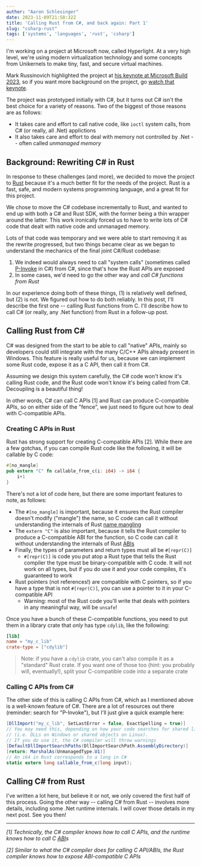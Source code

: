 ```yaml
---
author: "Aaron Schlesinger"
date: 2023-11-09T21:58:32Z
title: 'Calling Rust from C#, and back again: Part 1'
slug: "csharp-rust"
tags: ['systems', 'languages', 'rust', 'csharp']
---
```


I'm working on a project at Microsoft now, called Hyperlight. At a very high level, we're using modern virtualization technology and some concepts from Unikernels to make tiny, fast, and secure virtual machines.

Mark Russinovich highlighted the project at [his keynote at Microsoft Build 2023](https://www.youtube.com/watch?v=Tz2SOjKZwVA), so if you want more background on the project, go [watch that keynote](https://www.youtube.com/watch?v=Tz2SOjKZwVA).

The project was prototyped initially with C#, but it turns out C# isn't the best choice for a variety of reasons. Two of the biggest of those reasons are as follows:

- It takes care and effort to call native code, like `ioctl` system calls, from C# (or really, all .Net) applictions
- It also takes care and effort to deal with memory not controlled by .Net -- often called _unmanaged memory_

## Background: Rewriting C# in Rust

In response to these challenges (and more), we decided to move the project to [Rust](https://rust-lang.org) because it's a much better fit for the needs of the project. Rust is a fast, safe, and modern systems programming language, and a great fit for this project.

We chose to move the C# codebase incrementally to Rust, and wanted to end up with both a C# and Rust SDK, with the former being a thin wrapper around the latter. This work ironically forced us to have to write lots of C# code that dealt with native code and unmanaged memory.

Lots of that code was temporary and we were able to start removing it as the rewrite progressed, but two things became clear as we began to understand the mechanics of the final joint C#/Rust codebase:

1. We indeed would always need to call "system calls" (sometimes called [P-Invoke](https://learn.microsoft.com/en-us/dotnet/standard/native-interop/pinvoke) in C#) from C#, since that's how the Rust APIs are exposed
2. In some cases, we'd need to go the other way and _call C# functions from Rust_

In our experience doing both of these things, (1) is relatively well defined, but (2) is not. We figured out how to do both reliably. In this post, I'll describe the first one -- calling Rust functions from C. I'll describe how to call C# (or really, any .Net function) from Rust in a follow-up post.

## Calling Rust from C#

C# was designed from the start to be able to call "native" APIs, mainly so developers could still integrate with the many C/C++ APIs already present in Windows. This feature is really useful for us, because we can implement some Rust code, expose it as a C API, then call it from C#.

Assuming we design this system carefully, the C# code won't know it's calling Rust code, and the Rust code won't know it's being called from C#. Decoupling is a beautiful thing!

In other words, C# can call C APIs [1] and Rust can produce C-compatible APIs, so on either side of the "fence", we just need to figure out how to deal with C-compatible APIs.

### Creating C APIs in Rust

Rust has strong support for creating C-compatible APIs [2]. While there are a few gotchas, if you can compile Rust code like the following, it will be callable by C code:

```rust
#[no_mangle]
pub extern "C" fn callable_from_c(i: i64) -> i64 {
    i+1
}
```

There's not a lot of code here, but there are some important features to note, as follows:

- The `#[no_mangle]` is important, because it ensures the Rust compiler doesn't modify ("mangle") the name, so C code can call it without understanding the internals of Rust [name mangling](https://rust-lang.github.io/rfcs/2603-rust-symbol-name-mangling-v0.html)
- The `extern "C"` is also important, because it tells the Rust compiler to produce a C-compatible ABI for the function, so C code can call it without understanding the internals of Rust [ABIs](https://en.wikipedia.org/wiki/Application_binary_interface)
- Finally, the types of parameters and return types must all be `#[repr(C)]`
  - `#[repr(C)]` is code you put atop a Rust type that tells the Rust compiler the type must be binary-compatible with C code. It will not work on all types, but if you do use it and your code compiles, it's guaranteed to work
- Rust pointers (not references!) are compatible with C pointers, so if you have a type that is not `#[repr(C)]`, you can use a pointer to it in your C-compatible API
  - Warning: most of the Rust code you'll write that deals with pointers in any meaningful way, will be `unsafe`!

Once you have a bunch of these C-compatible functions, you need to put them in a library crate that _only_ has type `cdylib`, like the following:

```toml
[lib]
name = "my_c_lib"
crate-type = ["cdylib"]
```

>Note: if you have a `cdylib` crate, you can't also compile it as a "standard" Rust crate. If you want one of those too (hint: you probably will, eventually!), split your C-compatible code into a separate crate

### Calling C APIs from C#

The other side of this is calling C APIs from C#, which as I mentioned above is a well-known feature of C#. There are a lot of resources out there (reminder: search for "P-Invoke"), but I'll just give a quick example here:

```cs
[DllImport("my_c_lib", SetLastError = false, ExactSpelling = true)]
// You may need this, depending on how your code searches for shared libraries
// (i.e. DLLs on Windows or shared objects on Linux).
// If you do use it, the C# compiler will throw warnings 
[DefaultDllImportSearchPaths(DllImportSearchPath.AssemblyDirectory)]
[return: MarshalAs(UnmanagedType.U1)]
// An i64 in Rust corresponds to a long in C#
static extern long callable_from_c(long input);
```

## Calling C# from Rust

I've written a lot here, but believe it or not, we only covered the first half of this process. Going the other way -- calling C# from Rust -- involves more details, including some .Net runtime internals. I will cover those details in my next post. See you then!

---
_[1] Technically, the C# compiler knows how to call C APIs, and the runtime knows how to call C [ABI](https://en.wikipedia.org/wiki/Application_binary_interface)s_

_[2] Similar to what the C# compiler does for calling C API/ABIs, the Rust compiler knows how to expose ABI-compatible C APIs_
